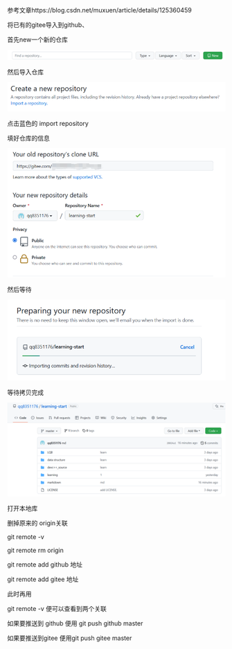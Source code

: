 参考文章https://blog.csdn.net/muxuen/article/details/125360459

将已有的gitee导入到github、

首先new一个新的仓库

![1658105515634](将已有的gitee导入到github、.assets/1658105515634.png)

然后导入仓库

![1658105526386](将已有的gitee导入到github、.assets/1658105526386.png)

点击蓝色的 import repository

填好仓库的信息

![1658105767339](将已有的gitee导入到github、.assets/1658105767339.png)

然后等待

![1658105805026](将已有的gitee导入到github、.assets/1658105805026.png)	

等待拷贝完成

![1658105871372](将已有的gitee导入到github、.assets/1658105871372.png)

打开本地库

删掉原来的 origin关联

git remote -v 

git remote rm origin

git remote add github 地址

git remote add gitee 地址

此时再用

git remote -v 便可以查看到两个关联

如果要推送到 github 便用 git push github master

如果要推送到gitee 便用git push gitee master

